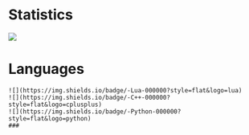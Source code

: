 # Statistics

![](https://github-readme-stats.vercel.app/api?username=0zBug&theme=dark&show_icons=true)

# Languages
``````###
![](https://img.shields.io/badge/-Lua-000000?style=flat&logo=lua)
![](https://img.shields.io/badge/-C++-000000?style=flat&logo=cplusplus)
![](https://img.shields.io/badge/-Python-000000?style=flat&logo=python)
###

